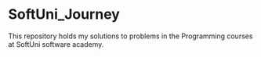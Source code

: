 # SoftUni_Journey
This repository holds my solutions to problems in the Programming courses at SoftUni software academy.
